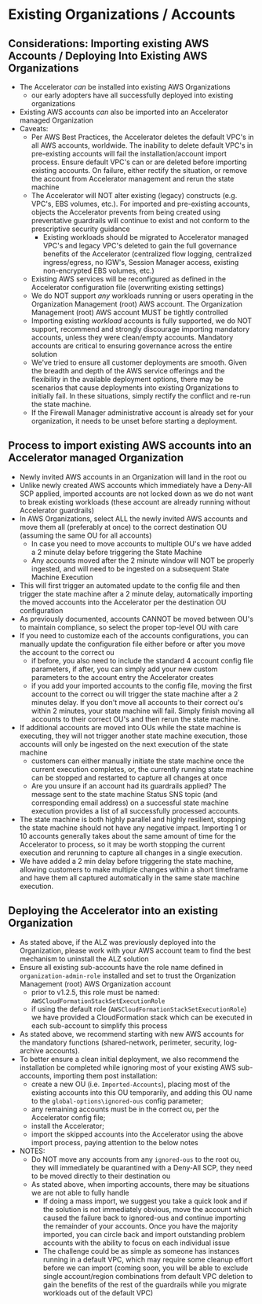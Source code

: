 # Existing Organizations / Accounts

## Considerations: Importing existing AWS Accounts / Deploying Into Existing AWS Organizations

- The Accelerator _can_ be installed into existing AWS Organizations
  - our early adopters have all successfully deployed into existing organizations
- Existing AWS accounts _can_ also be imported into an Accelerator managed Organization
- Caveats:
  - Per AWS Best Practices, the Accelerator deletes the default VPC's in all AWS accounts, worldwide. The inability to delete default VPC's in pre-existing accounts will fail the installation/account import process. Ensure default VPC's can or are deleted before importing existing accounts. On failure, either rectify the situation, or remove the account from Accelerator management and rerun the state machine
  - The Accelerator will NOT alter existing (legacy) constructs (e.g. VPC's, EBS volumes, etc.). For imported and pre-existing accounts, objects the Accelerator prevents from being created using preventative guardrails will continue to exist and not conform to the prescriptive security guidance
    - Existing workloads should be migrated to Accelerator managed VPC's and legacy VPC's deleted to gain the full governance benefits of the Accelerator (centralized flow logging, centralized ingress/egress, no IGW's, Session Manager access, existing non-encrypted EBS volumes, etc.)
  - Existing AWS services will be reconfigured as defined in the Accelerator configuration file (overwriting existing settings)
  - We do NOT support _any_ workloads running or users operating in the Organization Management (root) AWS account. The Organization Management (root) AWS account MUST be tightly controlled
  - Importing existing _workload_ accounts is fully supported, we do NOT support, recommend and strongly discourage importing mandatory accounts, unless they were clean/empty accounts. Mandatory accounts are critical to ensuring governance across the entire solution
  - We've tried to ensure all customer deployments are smooth. Given the breadth and depth of the AWS service offerings and the flexibility in the available deployment options, there may be scenarios that cause deployments into existing Organizations to initially fail. In these situations, simply rectify the conflict and re-run the state machine.
  - If the Firewall Manager administrative account is already set for your organization, it needs to be unset before starting a deployment.

## Process to import existing AWS accounts into an Accelerator managed Organization

- Newly invited AWS accounts in an Organization will land in the root ou
- Unlike newly created AWS accounts which immediately have a Deny-All SCP applied, imported accounts are not locked down as we do not want to break existing workloads (these account are already running without Accelerator guardrails)
- In AWS Organizations, select ALL the newly invited AWS accounts and move them all (preferably at once) to the correct destination OU (assuming the same OU for all accounts)
  - In case you need to move accounts to multiple OU's we have added a 2 minute delay before triggering the State Machine
  - Any accounts moved after the 2 minute window will NOT be properly ingested, and will need to be ingested on a subsequent State Machine Execution
- This will first trigger an automated update to the config file and then trigger the state machine after a 2 minute delay, automatically importing the moved accounts into the Accelerator per the destination OU configuration
- As previously documented, accounts CANNOT be moved between OU's to maintain compliance, so select the proper top-level OU with care
- If you need to customize each of the accounts configurations, you can manually update the configuration file either before or after you move the account to the correct ou
  - if before, you also need to include the standard 4 account config file parameters, if after, you can simply add your new custom parameters to the account entry the Accelerator creates
  - if you add your imported accounts to the config file, moving the first account to the correct ou will trigger the state machine after a 2 minutes delay. If you don't move all accounts to their correct ou's within 2 minutes, your state machine will fail. Simply finish moving all accounts to their correct OU's and then rerun the state machine.
- If additional accounts are moved into OUs while the state machine is executing, they will not trigger another state machine execution, those accounts will only be ingested on the next execution of the state machine
  - customers can either manually initiate the state machine once the current execution completes, or, the currently running state machine can be stopped and restarted to capture all changes at once
  - Are you unsure if an account had its guardrails applied? The message sent to the state machine Status SNS topic (and corresponding email address) on a successful state machine execution provides a list of all successfully processed accounts.
- The state machine is both highly parallel and highly resilient, stopping the state machine should not have any negative impact. Importing 1 or 10 accounts generally takes about the same amount of time for the Accelerator to process, so it may be worth stopping the current execution and rerunning to capture all changes in a single execution.
- We have added a 2 min delay before triggering the state machine, allowing customers to make multiple changes within a short timeframe and have them all captured automatically in the same state machine execution.

## Deploying the Accelerator into an existing Organization

- As stated above, if the ALZ was previously deployed into the Organization, please work with your AWS account team to find the best mechanism to uninstall the ALZ solution
- Ensure all existing sub-accounts have the role name defined in `organization-admin-role` installed and set to trust the Organization Management (root) AWS Organization account
  - prior to v1.2.5, this role must be named: `AWSCloudFormationStackSetExecutionRole`
  - if using the default role (`AWSCloudFormationStackSetExecutionRole`) we have provided a CloudFormation stack which can be executed in each sub-account to simplify this process
- As stated above, we recommend starting with new AWS accounts for the mandatory functions (shared-network, perimeter, security, log-archive accounts).
- To better ensure a clean initial deployment, we also recommend the installation be completed while ignoring most of your existing AWS sub-accounts, importing them post installation:
  - create a new OU (i.e. `Imported-Accounts`), placing most of the existing accounts into this OU temporarily, and adding this OU name to the `global-options\ignored-ous` config parameter;
  - any remaining accounts must be in the correct ou, per the Accelerator config file;
  - install the Accelerator;
  - import the skipped accounts into the Accelerator using the above import process, paying attention to the below notes
- NOTES:
  - Do NOT move any accounts from any `ignored-ous` to the root ou, they will immediately be quarantined with a Deny-All SCP, they need to be moved directly to their destination ou
  - As stated above, when importing accounts, there may be situations we are not able to fully handle
    - If doing a mass import, we suggest you take a quick look and if the solution is not immediately obvious, move the account which caused the failure back to ignored-ous and continue importing the remainder of your accounts. Once you have the majority imported, you can circle back and import outstanding problem accounts with the ability to focus on each individual issue
    - The challenge could be as simple as someone has instances running in a default VPC, which may require some cleanup effort before we can import (coming soon, you will be able to exclude single account/region combinations from default VPC deletion to gain the benefits of the rest of the guardrails while you migrate workloads out of the default VPC)

